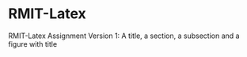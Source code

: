# RMIT-Latex
RMIT-Latex Assignment 
Version 1: A title, a section, a subsection and a figure with title

